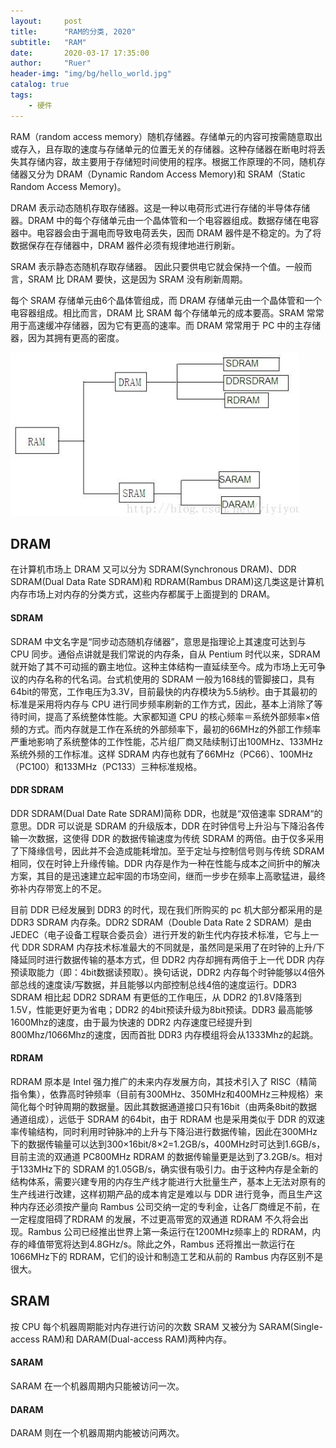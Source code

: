 ```yaml
---
layout:     post
title:      "RAM的分类, 2020"
subtitle:   "RAM"
date:       2020-03-17 17:35:00
author:     "Ruer"
header-img: "img/bg/hello_world.jpg"
catalog: true
tags:
    - 硬件
---
```


RAM（random access memory）随机存储器。存储单元的内容可按需随意取出或存入，且存取的速度与存储单元的位置无关的存储器。这种存储器在断电时将丢失其存储内容，故主要用于存储短时间使用的程序。根据工作原理的不同，随机存储器又分为 DRAM（Dynamic Random Access Memory)和 SRAM（Static Random Access Memory)。

DRAM 表示动态随机存取存储器。这是一种以电荷形式进行存储的半导体存储器。DRAM 中的每个存储单元由一个晶体管和一个电容器组成。数据存储在电容器中。电容器会由于漏电而导致电荷丢失，因而 DRAM 器件是不稳定的。为了将数据保存在存储器中，DRAM 器件必须有规律地进行刷新。

SRAM 表示静态态随机存取存储器。 因此只要供电它就会保持一个值。一般而言，SRAM 比 DRAM 要快，这是因为 SRAM 没有刷新周期。

每个 SRAM 存储单元由6个晶体管组成，而 DRAM 存储单元由一个晶体管和一个电容器组成。相比而言，DRAM 比 SRAM 每个存储单元的成本要高。SRAM 常常用于高速缓冲存储器，因为它有更高的速率。而 DRAM 常常用于 PC 中的主存储器，因为其拥有更高的密度。

![1](/img/Hardware/RAM分类.png)

## DRAM

在计算机市场上 DRAM 又可以分为 SDRAM(Synchronous DRAM)、DDR SDRAM(Dual Data Rate SDRAM)和 RDRAM(Rambus DRAM)这几类这是计算机内存市场上对内存的分类方式，这些内存都属于上面提到的 DRAM。

#### SDRAM

SDRAM 中文名字是“同步动态随机存储器”，意思是指理论上其速度可达到与 CPU 同步。通俗点讲就是我们常说的内存条，自从 Pentium 时代以来，SDRAM 就开始了其不可动摇的霸主地位。这种主体结构一直延续至今。成为市场上无可争议的内存名称的代名词。台式机使用的 SDRAM 一般为168线的管脚接口，具有64bit的带宽，工作电压为3.3V，目前最快的内存模块为5.5纳秒。由于其最初的标准是采用将内存与 CPU 进行同步频率刷新的工作方式，因此，基本上消除了等待时间，提高了系统整体性能。大家都知道 CPU 的核心频率＝系统外部频率×倍频的方式。而内存就是工作在系统的外部频率下，最初的66MHz的外部工作频率严重地影响了系统整体的工作性能，芯片组厂商又陆续制订出100MHz、133MHz系统外频的工作标准。这样 SDRAM 内存也就有了66MHz（PC66）、100MHz（PC100）和133MHz（PC133）三种标准规格。

#### DDR SDRAM

DDR SDRAM(Dual Date Rate SDRAM)简称 DDR，也就是“双倍速率 SDRAM“的意思。DDR 可以说是 SDRAM 的升级版本，DDR 在时钟信号上升沿与下降沿各传输一次数据，这使得 DDR 的数据传输速度为传统 SDRAM 的两倍。由于仅多采用了下降缘信号，因此并不会造成能耗增加。至于定址与控制信号则与传统 SDRAM 相同，仅在时钟上升缘传输。DDR 内存是作为一种在性能与成本之间折中的解决方案，其目的是迅速建立起牢固的市场空间，继而一步步在频率上高歌猛进，最终弥补内存带宽上的不足。

目前 DDR 已经发展到 DDR3 的时代，现在我们所购买的 pc 机大部分都采用的是 DDR3 SDRAM 内存条。DDR2 SDRAM（Double Data Rate 2  SDRAM）是由 JEDEC（电子设备工程联合委员会）进行开发的新生代内存技术标准，它与上一代 DDR SDRAM 内存技术标准最大的不同就是，虽然同是采用了在时钟的上升/下降延同时进行数据传输的基本方式，但 DDR2 内存却拥有两倍于上一代 DDR 内存预读取能力（即：4bit数据读预取）。换句话说，DDR2 内存每个时钟能够以4倍外部总线的速度读/写数据，并且能够以内部控制总线4倍的速度运行。DDR3 SDRAM 相比起 DDR2 SDRAM 有更低的工作电压，从 DDR2 的1.8V降落到1.5V，性能更好更为省电；DDR2 的4bit预读升级为8bit预读。DDR3 最高能够1600Mhz的速度，由于最为快速的 DDR2 内存速度已经提升到800Mhz/1066Mhz的速度，因而首批 DDR3 内存模组将会从1333Mhz的起跳。

#### RDRAM

RDRAM 原本是 Intel 强力推广的未来内存发展方向，其技术引入了 RISC（精简指令集），依靠高时钟频率（目前有300MHz、350MHz和400MHz三种规格）来简化每个时钟周期的数据量。因此其数据通道接口只有16bit（由两条8bit的数据通道组成），远低于 SDRAM 的64bit，由于 RDRAM 也是采用类似于 DDR 的双速率传输结构，同时利用时钟脉冲的上升与下降沿进行数据传输，因此在300MHz下的数据传输量可以达到300×16bit/8×2=1.2GB/s，400MHz时可达到1.6GB/s，目前主流的双通道 PC800MHz RDRAM 的数据传输量更是达到了3.2GB/s。相对于133MHz下的 SDRAM 的1.05GB/s，确实很有吸引力。由于这种内存是全新的结构体系，需要兴建专用的内存生产线才能进行大批量生产，基本上无法对原有的生产线进行改建，这样初期产品的成本肯定是难以与 DDR 进行竞争，而且生产这种内存还必须按产量向 Rambus 公司交纳一定的专利金，让各厂商缠足不前，在一定程度阻碍了RDRAM 的发展，不过更高带宽的双通道 RDRAM 不久将会出现。Rambus 公司已经推出世界上第一条运行在1200MHz频率上的 RDRAM，内存的峰值带宽将达到4.8GHz/s。除此之外，Rambus 还将推出一款运行在1066MHz下的 RDRAM，它们的设计和制造工艺和从前的 Rambus 内存区别不是很大。

## SRAM

按 CPU 每个机器周期能对内存进行访问的次数 SRAM 又被分为 SARAM(Single-access RAM)和 DARAM(Dual-access RAM)两种内存。

#### SARAM

SARAM 在一个机器周期内只能被访问一次。

#### DARAM

DARAM 则在一个机器周期内能被访问两次。